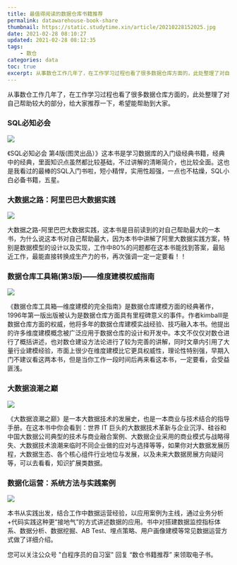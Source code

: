 ```yaml
---
title: 最值得阅读的数据仓库书籍推荐
permalink: datawarehouse-book-share
thumbnail: https://static.studytime.xin/article/20210228152025.jpg
date: 2021-02-28 08:10:27
updated: 2021-02-28 08:12:35
tags: 
    - 数仓
categories: data
toc: true
excerpt: 从事数仓工作几年了，在工作学习过程也看了很多数据仓库方面的，此处整理了对自己帮助较大的部分，给大家推荐一下，希望能帮助到大家。
---
```


从事数仓工作几年了，在工作学习过程也看了很多数据仓库方面的，此处整理了对自己帮助较大的部分，给大家推荐一下，希望能帮助到大家。

### SQL必知必会

![](https://static.studytime.xin/article/20210228140754.png?x-oss-process=image/resize,h_300)

《SQL必知必会 第4版(图灵出品）》这本书是学习数据库的入门级经典书籍，经典中的经典，里面知识点虽然都比较基础，不过讲解的清晰简介，也比较全面。这也是我看过的最棒的SQL入门书啦，短小精悍，实用性超强，一点也不枯燥，SQL小白必备书籍，五星。


### 大数据之路：阿里巴巴大数据实践

![](https://static.studytime.xin/article/20210228141036.png?x-oss-process=image/resize,h_300)

大数据之路-阿里巴巴大数据实践，这本书是目前读到的对自己帮助最大的一本书，为什么说这本书对自己帮助最大，因为本书中讲解了阿里大数据实践方案，特别是数据模型的设计以及实现，工作中80%的问题都在这本书能找到答案，最贴近工作，最能直接转换成生产力的书，再次强调一定一定要看！！

### 数据仓库工具箱(第3版)——维度建模权威指南
![](https://static.studytime.xin/article/20210228141105.png?x-oss-process=image/resize,h_300)

《数据仓库工具箱—维度建模的完全指南》是数据仓库建模方面的经典著作，1996年第一版出版被认为是数据仓库方面具有里程碑意义的事件。作者kimballl是数据仓库方面的权威，他将多年的数据仓库建模实战经验、技巧融入本书。他提出的许多维度建模概念被广泛应用于数据仓库的设计和开发中。本文不仅仅对数仓进行了概括讲述，也对数仓建设方法论进行了较为完善的讲解，同时文章内引用了大量行业建模经验，市面上很少在维度建模比它更具权威性，理论性特别强，早期入门不建议看这两本书，但是当你工作一段时间后再来看这本书，一定要看，会受益匪浅。


### 大数据浪潮之巅
![](https://static.studytime.xin/article/20210228141133.png?x-oss-process=image/resize,h_300)

《大数据浪潮之巅》是一本大数据技术的发展史，也是一本商业与技术结合的指导手册。在这本书中你会看到：世界 IT 巨头的大数据技术革新与企业沉浮、硅谷和中国大数据公司典型的技术与商业融合案例、大数据企业采用的商业模式与战略得失、大数据技术浪潮来临时不同企业做的应对与选择等等，如果你对大数据发展历程，大数据生态、各个核心组件行业地位与发展，以及未来大数据房展方向疑问等，可以去看看，知识扩展类数据。


### 数据化运营：系统方法与实践案例
![](https://static.studytime.xin/article/20210228141155.png?x-oss-process=image/resize,h_300)

本书从实践出发，结合工作中数据运营经验，以应用案例为主线，通过业务分析+代码实践这种更“接地气”的方式讲述数据的应用。书中对搭建数据监控指标体系、数据分析、数据挖掘、AB Test、埋点策略、用户画像建模等常见数据运营方式做了详细介绍。



您可以关注公众号 "白程序员的自习室" 回复 “数仓书籍推荐” 来领取电子书。